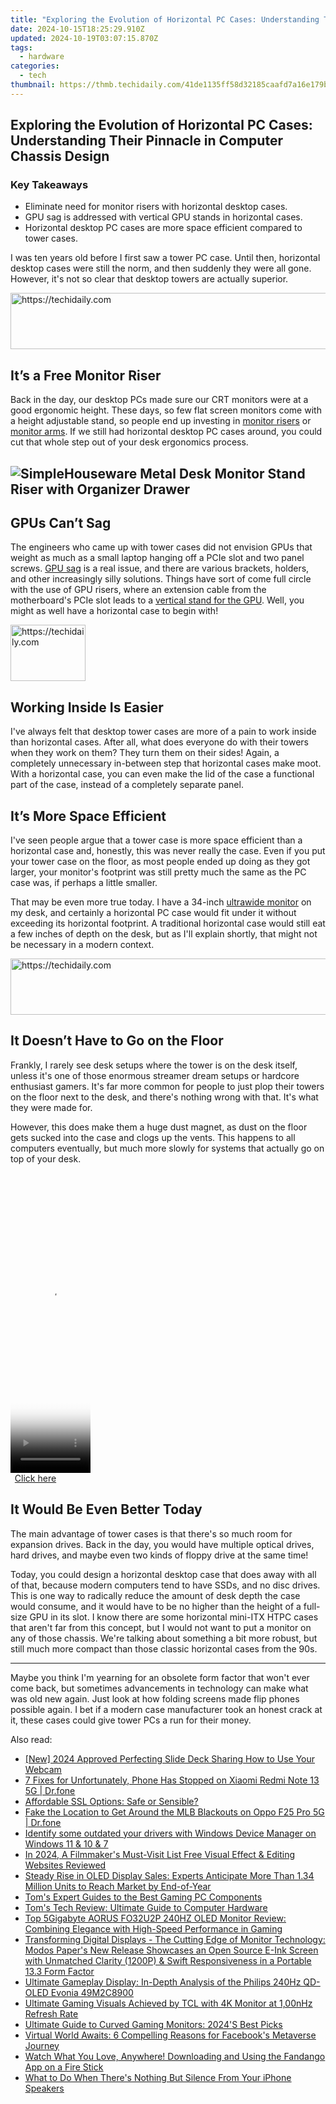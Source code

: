 ```yaml
---
title: "Exploring the Evolution of Horizontal PC Cases: Understanding Their Pinnacle in Computer Chassis Design"
date: 2024-10-15T18:25:29.910Z
updated: 2024-10-19T03:07:15.870Z
tags:
  - hardware
categories:
  - tech
thumbnail: https://thmb.techidaily.com/41de1135ff58d32185caafd7a16e179b6c3f3f0f5e2e765452aa9ce5458eccef.jpg
---
```


## Exploring the Evolution of Horizontal PC Cases: Understanding Their Pinnacle in Computer Chassis Design

### Key Takeaways

* Eliminate need for monitor risers with horizontal desktop cases.
* GPU sag is addressed with vertical GPU stands in horizontal cases.
* Horizontal desktop PC cases are more space efficient compared to tower cases.

 I was ten years old before I first saw a tower PC case. Until then, horizontal desktop cases were still the norm, and then suddenly they were all gone. However, it's not so clear that desktop towers are actually superior.

<!-- affiliate ads begin -->
<a href="https://appsumo.8odi.net/c/5597632/2130891/7443" target="_top" id="2130891">
  <img src="//a.impactradius-go.com/display-ad/7443-2130891" border="0" alt="https://techidaily.com" width="728" height="90"/>
</a>
<img height="0" width="0" src="https://appsumo.8odi.net/i/5597632/2130891/7443" style="position:absolute;visibility:hidden;" border="0" />
<!-- affiliate ads end -->

##  It’s a Free Monitor Riser

 Back in the day, our desktop PCs made sure our CRT monitors were at a good ergonomic height. These days, so few flat screen monitors come with a height adjustable stand, so people end up investing in [monitor risers](https://www.amazon.com/SimpleHouseware-Metal-Monitor-Organizer-Drawer/dp/B075KP5JLH/?tag=hotoge-20&ascsubtag=UUhtgUeUpU2003307&asc%5Frefurl=https%3A%2F%2Fwww.howtogeek.com%2Fhorizontal-pc-cases-were-peak-case-design-heres-why%2F&asc%5Fcampaign=Evergreen) or [monitor arms](https://pokemon-go-android.techidaily.com/in-2024-here-are-some-reliable-ways-to-get-pokemon-go-friend-codes-for-honor-x9b-drfone-by-drfone-virtual-android/). If we still had horizontal desktop PC cases around, you could cut that whole step out of your desk ergonomics process.

## ![SimpleHouseware Metal Desk Monitor Stand Riser with Organizer Drawer](https://static0.howtogeekimages.com/wordpress/wp-content/uploads/2021/04/19617662.jpg) 

##  GPUs Can’t Sag

 The engineers who came up with tower cases did not envision GPUs that weight as much as a small laptop hanging off a PCIe slot and two panel screws. [GPU sag](https://common-error.techidaily.com/how-incompatible-drivers-can-compromise-the-integrity-of-your-ftdi-synchronous-data-transmission/) is a real issue, and there are various brackets, holders, and other increasingly silly solutions. Things have sort of come full circle with the use of GPU risers, where an extension cable from the motherboard's PCIe slot leads to a [vertical stand for the GPU](https://win11.techidaily.com/6-ways-to-fix-the-windows-11-mail-app-when-it-shows-html-code-for-emails/). Well, you might as well have a horizontal case to begin with!

<!-- affiliate ads begin -->
<a href="https://25home.pxf.io/c/5597632/2148635/16836" target="_top" id="2148635">
  <img src="//a.impactradius-go.com/display-ad/16836-2148635" border="0" alt="https://techidaily.com" width="120" height="90"/>
</a>
<img height="0" width="0" src="https://25home.pxf.io/i/5597632/2148635/16836" style="position:absolute;visibility:hidden;" border="0" />
<!-- affiliate ads end -->

##  Working Inside Is Easier

 I've always felt that desktop tower cases are more of a pain to work inside than horizontal cases. After all, what does everyone do with their towers when they work on them? They turn them on their sides! Again, a completely unnecessary in-between step that horizontal cases make moot. With a horizontal case, you can even make the lid of the case a functional part of the case, instead of a completely separate panel.

##  It’s More Space Efficient

 I've seen people argue that a tower case is more space efficient than a horizontal case and, honestly, this was never really the case. Even if you put your tower case on the floor, as most people ended up doing as they got larger, your monitor's footprint was still pretty much the same as the PC case was, if perhaps a little smaller.

 That may be even more true today. I have a 34-inch [ultrawide monitor](https://fox-friendly.techidaily.com/new-handheld-panorama-peacekeeper-360-stabilizer-for-2024/) on my desk, and certainly a horizontal PC case would fit under it without exceeding its horizontal footprint. A traditional horizontal case would still eat a few inches of depth on the desk, but as I'll explain shortly, that might not be necessary in a modern context.

<!-- affiliate ads begin -->
<a href="https://aligracehair.sjv.io/c/5597632/1918684/19272" target="_top" id="1918684">
  <img src="//a.impactradius-go.com/display-ad/19272-1918684" border="0" alt="https://techidaily.com" width="728" height="90"/>
</a>
<img height="0" width="0" src="https://aligracehair.sjv.io/i/5597632/1918684/19272" style="position:absolute;visibility:hidden;" border="0" />
<!-- affiliate ads end -->

##  It Doesn’t Have to Go on the Floor

 Frankly, I rarely see desk setups where the tower is on the desk itself, unless it's one of those enormous streamer dream setups or hardcore enthusiast gamers. It's far more common for people to just plop their towers on the floor next to the desk, and there's nothing wrong with that. It's what they were made for.

 However, this does make them a huge dust magnet, as dust on the floor gets sucked into the case and clogs up the vents. This happens to all computers eventually, but much more slowly for systems that actually go on top of your desk.

<!-- affiliate ads begin -->
<span id="1977006">
					<video width="128" height="480" style="cursor:pointer"
           poster="//a.impactradius-go.com/display-clicktoplayimage/1977006.png"
           onclick="if(!this.playClicked){this.play();this.setAttribute('controls',true);this.playClicked=true;}">
	   <source src="//a.impactradius-go.com/display-ad/22993-1977006">
	   <img src="//a.impactradius-go.com/display-clicktoplayimage/1977006.png" style="border: none; height: 100%; width: 100%; object-fit: contain">
	</video>
	<div style="width:80px;text-align:center"><a href="javascript:window.open(decodeURIComponent('https%3A%2F%2Fhomestyler.sjv.io%2Fc%2F5597632%2F1977006%2F22993'), '_blank');void(0);">Click here</a></div>
</span>
<img height="0" width="0" src="https://imp.pxf.io/i/5597632/1977006/22993" style="position:absolute;visibility:hidden;" border="0" />
<!-- affiliate ads end -->

##  It Would Be Even Better Today

 The main advantage of tower cases is that there's so much room for expansion drives. Back in the day, you would have multiple optical drives, hard drives, and maybe even two kinds of floppy drive at the same time!

 Today, you could design a horizontal desktop case that does away with all of that, because modern computers tend to have SSDs, and no disc drives. This is one way to radically reduce the amount of desk depth the case would consume, and it would have to be no higher than the height of a full-size GPU in its slot. I know there are some horizontal mini-ITX HTPC cases that aren't far from this concept, but I would not want to put a monitor on any of those chassis. We're talking about something a bit more robust, but still much more compact than those classic horizontal cases from the 90s.

---

 Maybe you think I'm yearning for an obsolete form factor that won't ever come back, but sometimes advancements in technology can make what was old new again. Just look at how folding screens made flip phones possible again. I bet if a modern case manufacturer took an honest crack at it, these cases could give tower PCs a run for their money.

<ins class="adsbygoogle"
     style="display:block"
     data-ad-format="autorelaxed"
     data-ad-client="ca-pub-7571918770474297"
     data-ad-slot="1223367746"></ins>

<ins class="adsbygoogle"
     style="display:block"
     data-ad-client="ca-pub-7571918770474297"
     data-ad-slot="8358498916"
     data-ad-format="auto"
     data-full-width-responsive="true"></ins>

<span class="atpl-alsoreadstyle">Also read:</span>
<div><ul>
<li><a href="https://visual-screen-recording.techidaily.com/new-2024-approved-perfecting-slide-deck-sharing-how-to-use-your-webcam/"><u>[New] 2024 Approved Perfecting Slide Deck Sharing How to Use Your Webcam</u></a></li>
<li><a href="https://howto.techidaily.com/7-fixes-for-unfortunately-phone-has-stopped-on-xiaomi-redmi-note-13-5g-drfone-by-drfone-fix-android-problems-fix-android-problems/"><u>7 Fixes for Unfortunately, Phone Has Stopped on Xiaomi Redmi Note 13 5G | Dr.fone</u></a></li>
<li><a href="https://buynow-reviews.techidaily.com/affordable-ssl-options-safe-or-sensible/"><u>Affordable SSL Options: Safe or Sensible?</u></a></li>
<li><a href="https://fake-location.techidaily.com/fake-the-location-to-get-around-the-mlb-blackouts-on-oppo-f25-pro-5g-drfone-by-drfone-virtual-android/"><u>Fake the Location to Get Around the MLB Blackouts on Oppo F25 Pro 5G | Dr.fone</u></a></li>
<li><a href="https://review-topics.techidaily.com/identify-some-outdated-your-drivers-with-windows-device-manager-on-windows-11-and-10-and-7-by-drivereasy-guide/"><u>Identify some outdated your drivers with Windows Device Manager on Windows 11 & 10 & 7</u></a></li>
<li><a href="https://extra-lessons.techidaily.com/in-2024-a-filmmakers-must-visit-list-free-visual-effect-and-editing-websites-reviewed/"><u>In 2024, A Filmmaker's Must-Visit List Free Visual Effect & Editing Websites Reviewed</u></a></li>
<li><a href="https://hardware-help.techidaily.com/steady-rise-in-oled-display-sales-experts-anticipate-more-than-134-million-units-to-reach-market-by-end-of-year/"><u>Steady Rise in OLED Display Sales: Experts Anticipate More Than 1.34 Million Units to Reach Market by End-of-Year</u></a></li>
<li><a href="https://hardware-help.techidaily.com/toms-expert-guides-to-the-best-gaming-pc-components/"><u>Tom's Expert Guides to the Best Gaming PC Components</u></a></li>
<li><a href="https://hardware-help.techidaily.com/toms-tech-review-ultimate-guide-to-computer-hardware/"><u>Tom's Tech Review: Ultimate Guide to Computer Hardware</u></a></li>
<li><a href="https://hardware-help.techidaily.com/top-5gigabyte-aorus-fo32u2p-240hz-oled-monitor-review-combining-elegance-with-high-speed-performance-in-gaming/"><u>Top 5Gigabyte AORUS FO32U2P 240HZ OLED Monitor Review: Combining Elegance with High-Speed Performance in Gaming</u></a></li>
<li><a href="https://hardware-help.techidaily.com/transforming-digital-displays-the-cutting-edge-of-monitor-technology-modos-papers-new-release-showcases-an-open-source-e-ink-screen-with-unmatched-clarity-167/"><u>Transforming Digital Displays - The Cutting Edge of Monitor Technology: Modos Paper's New Release Showcases an Open Source E-Ink Screen with Unmatched Clarity (1200P) & Swift Responsiveness in a Portable 13.3 Form Factor</u></a></li>
<li><a href="https://hardware-help.techidaily.com/ultimate-gameplay-display-in-depth-analysis-of-the-philips-240hz-qd-oled-evonia-49m2c8900/"><u>Ultimate Gameplay Display: In-Depth Analysis of the Philips 240Hz QD-OLED Evonia 49M2C8900</u></a></li>
<li><a href="https://hardware-help.techidaily.com/ultimate-gaming-visuals-achieved-by-tcl-with-4k-monitor-at-100nhz-refresh-rate/"><u>Ultimate Gaming Visuals Achieved by TCL with 4K Monitor at 1,00nHz Refresh Rate</u></a></li>
<li><a href="https://hardware-help.techidaily.com/ultimate-guide-to-curved-gaming-monitors-2024s-best-picks/"><u>Ultimate Guide to Curved Gaming Monitors: 2024'S Best Picks</u></a></li>
<li><a href="https://facebook.techidaily.com/virtual-world-awaits-6-compelling-reasons-for-facebooks-metaverse-journey/"><u>Virtual World Awaits: 6 Compelling Reasons for Facebook's Metaverse Journey</u></a></li>
<li><a href="https://tech-recovery.techidaily.com/watch-what-you-love-anywhere-downloading-and-using-the-fandango-app-on-a-fire-stick/"><u>Watch What You Love, Anywhere! Downloading and Using the Fandango App on a Fire Stick</u></a></li>
<li><a href="https://fox-that.techidaily.com/what-to-do-when-theres-nothing-but-silence-from-your-iphone-speakers/"><u>What to Do When There's Nothing But Silence From Your iPhone Speakers</u></a></li>
</ul></div>

